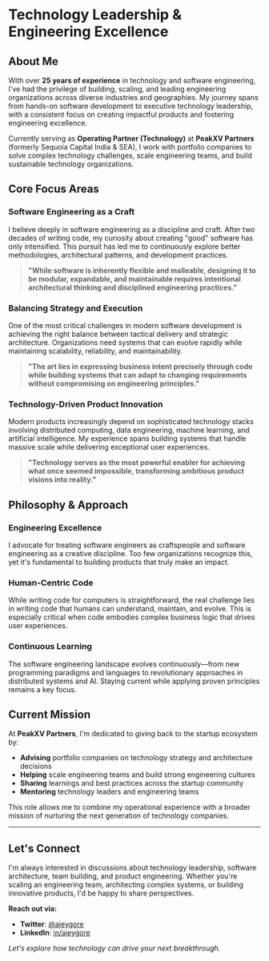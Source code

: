# Technology Leadership & Engineering Excellence

## About Me

With over **25 years of experience** in technology and software engineering, I've had the privilege of building, scaling, and leading engineering organizations across diverse industries and geographies. My journey spans from hands-on software development to executive technology leadership, with a consistent focus on creating impactful products and fostering engineering excellence.

Currently serving as **Operating Partner (Technology)** at **PeakXV Partners** (formerly Sequoia Capital India & SEA), I work with portfolio companies to solve complex technology challenges, scale engineering teams, and build sustainable technology organizations.

## Core Focus Areas

### Software Engineering as a Craft

I believe deeply in software engineering as a discipline and craft. After two decades of writing code, my curiosity about creating "good" software has only intensified. This pursuit has led me to continuously explore better methodologies, architectural patterns, and development practices.

> **"While software is inherently flexible and malleable, designing it to be modular, expandable, and maintainable requires intentional architectural thinking and disciplined engineering practices."**

### Balancing Strategy and Execution

One of the most critical challenges in modern software development is achieving the right balance between tactical delivery and strategic architecture. Organizations need systems that can evolve rapidly while maintaining scalability, reliability, and maintainability.

> **"The art lies in expressing business intent precisely through code while building systems that can adapt to changing requirements without compromising on engineering principles."**

### Technology-Driven Product Innovation

Modern products increasingly depend on sophisticated technology stacks involving distributed computing, data engineering, machine learning, and artificial intelligence. My experience spans building systems that handle massive scale while delivering exceptional user experiences.

> **"Technology serves as the most powerful enabler for achieving what once seemed impossible, transforming ambitious product visions into reality."**

## Philosophy & Approach

### Engineering Excellence

I advocate for treating software engineers as craftspeople and software engineering as a creative discipline. Too few organizations recognize this, yet it's fundamental to building products that truly make an impact.

### Human-Centric Code

While writing code for computers is straightforward, the real challenge lies in writing code that humans can understand, maintain, and evolve. This is especially critical when code embodies complex business logic that drives user experiences.

### Continuous Learning

The software engineering landscape evolves continuously—from new programming paradigms and languages to revolutionary approaches in distributed systems and AI. Staying current while applying proven principles remains a key focus.

## Current Mission

At **PeakXV Partners**, I'm dedicated to giving back to the startup ecosystem by:

- **Advising** portfolio companies on technology strategy and architecture decisions
- **Helping** scale engineering teams and build strong engineering cultures  
- **Sharing** learnings and best practices across the startup community
- **Mentoring** technology leaders and engineering teams

This role allows me to combine my operational experience with a broader mission of nurturing the next generation of technology companies.

---

## Let's Connect

I'm always interested in discussions about technology leadership, software architecture, team building, and product engineering. Whether you're scaling an engineering team, architecting complex systems, or building innovative products, I'd be happy to share perspectives.

**Reach out via:**

- **Twitter**: [@ajeygore](https://twitter.com/ajeygore)
- **LinkedIn**: [in/ajeygore](https://sg.linkedin.com/in/ajeygore)

*Let's explore how technology can drive your next breakthrough.*
